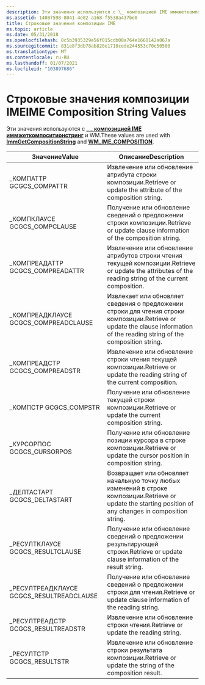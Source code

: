 ```yaml
---
description: Эти значения используются с \_ композицией IME иммжеткомпоситионстринг и WM \_ .
ms.assetid: 14087598-8041-4e02-a168-f5538a437be0
title: Строковые значения композиции IME
ms.topic: article
ms.date: 05/31/2018
ms.openlocfilehash: 8c5b3935329e56f015cdb08a764e1660142a067a
ms.sourcegitcommit: 831e8f3db78ab820e1710cede244553c70e50500
ms.translationtype: MT
ms.contentlocale: ru-RU
ms.lasthandoff: 01/07/2021
ms.locfileid: "103897686"
---
```

# <a name="ime-composition-string-values"></a><span data-ttu-id="134c5-103">Строковые значения композиции IME</span><span class="sxs-lookup"><span data-stu-id="134c5-103">IME Composition String Values</span></span>

<span data-ttu-id="134c5-104">Эти значения используются с [**\_ \_ композицией IME**](wm-ime-composition.md) [**иммжеткомпоситионстринг**](/windows/desktop/api/Imm/nf-imm-immgetcompositionstringa) и WM.</span><span class="sxs-lookup"><span data-stu-id="134c5-104">These values are used with [**ImmGetCompositionString**](/windows/desktop/api/Imm/nf-imm-immgetcompositionstringa) and [**WM\_IME\_COMPOSITION**](wm-ime-composition.md).</span></span>



| <span data-ttu-id="134c5-105">Значение</span><span class="sxs-lookup"><span data-stu-id="134c5-105">Value</span></span>                 | <span data-ttu-id="134c5-106">Описание</span><span class="sxs-lookup"><span data-stu-id="134c5-106">Description</span></span>                                                                                |
|-----------------------|--------------------------------------------------------------------------------------------|
| <span data-ttu-id="134c5-107">\_КОМПАТТР GC</span><span class="sxs-lookup"><span data-stu-id="134c5-107">GCS\_COMPATTR</span></span>         | <span data-ttu-id="134c5-108">Извлечение или обновление атрибута строки композиции.</span><span class="sxs-lookup"><span data-stu-id="134c5-108">Retrieve or update the attribute of the composition string.</span></span>                                |
| <span data-ttu-id="134c5-109">\_КОМПКЛАУСЕ GC</span><span class="sxs-lookup"><span data-stu-id="134c5-109">GCS\_COMPCLAUSE</span></span>       | <span data-ttu-id="134c5-110">Получение или обновление сведений о предложении строки композиции.</span><span class="sxs-lookup"><span data-stu-id="134c5-110">Retrieve or update clause information of the composition string.</span></span>                           |
| <span data-ttu-id="134c5-111">\_КОМПРЕАДАТТР GC</span><span class="sxs-lookup"><span data-stu-id="134c5-111">GCS\_COMPREADATTR</span></span>     | <span data-ttu-id="134c5-112">Извлечение или обновление атрибутов строки чтения текущей композиции.</span><span class="sxs-lookup"><span data-stu-id="134c5-112">Retrieve or update the attributes of the reading string of the current composition.</span></span>        |
| <span data-ttu-id="134c5-113">\_КОМПРЕАДКЛАУСЕ GC</span><span class="sxs-lookup"><span data-stu-id="134c5-113">GCS\_COMPREADCLAUSE</span></span>   | <span data-ttu-id="134c5-114">Извлекает или обновляет сведения о предложении строки для чтения строки композиции.</span><span class="sxs-lookup"><span data-stu-id="134c5-114">Retrieve or update the clause information of the reading string of the composition string.</span></span> |
| <span data-ttu-id="134c5-115">\_КОМПРЕАДСТР GC</span><span class="sxs-lookup"><span data-stu-id="134c5-115">GCS\_COMPREADSTR</span></span>      | <span data-ttu-id="134c5-116">Извлечение или обновление строки чтения текущей композиции.</span><span class="sxs-lookup"><span data-stu-id="134c5-116">Retrieve or update the reading string of the current composition.</span></span>                          |
| <span data-ttu-id="134c5-117">\_КОМПСТР GC</span><span class="sxs-lookup"><span data-stu-id="134c5-117">GCS\_COMPSTR</span></span>          | <span data-ttu-id="134c5-118">Получение или обновление текущей строки композиции.</span><span class="sxs-lookup"><span data-stu-id="134c5-118">Retrieve or update the current composition string.</span></span>                                         |
| <span data-ttu-id="134c5-119">\_КУРСОРПОС GC</span><span class="sxs-lookup"><span data-stu-id="134c5-119">GCS\_CURSORPOS</span></span>        | <span data-ttu-id="134c5-120">Получение или обновление позиции курсора в строке композиции.</span><span class="sxs-lookup"><span data-stu-id="134c5-120">Retrieve or update the cursor position in composition string.</span></span>                              |
| <span data-ttu-id="134c5-121">\_ДЕЛТАСТАРТ GC</span><span class="sxs-lookup"><span data-stu-id="134c5-121">GCS\_DELTASTART</span></span>       | <span data-ttu-id="134c5-122">Возвращает или обновляет начальную точку любых изменений в строке композиции.</span><span class="sxs-lookup"><span data-stu-id="134c5-122">Retrieve or update the starting position of any changes in composition string.</span></span>             |
| <span data-ttu-id="134c5-123">\_РЕСУЛТКЛАУСЕ GC</span><span class="sxs-lookup"><span data-stu-id="134c5-123">GCS\_RESULTCLAUSE</span></span>     | <span data-ttu-id="134c5-124">Получение или обновление сведений о предложении результирующей строки.</span><span class="sxs-lookup"><span data-stu-id="134c5-124">Retrieve or update clause information of the result string.</span></span>                                |
| <span data-ttu-id="134c5-125">\_РЕСУЛТРЕАДКЛАУСЕ GC</span><span class="sxs-lookup"><span data-stu-id="134c5-125">GCS\_RESULTREADCLAUSE</span></span> | <span data-ttu-id="134c5-126">Получение или обновление сведений о предложении строки для чтения.</span><span class="sxs-lookup"><span data-stu-id="134c5-126">Retrieve or update clause information of the reading string.</span></span>                               |
| <span data-ttu-id="134c5-127">\_РЕСУЛТРЕАДСТР GC</span><span class="sxs-lookup"><span data-stu-id="134c5-127">GCS\_RESULTREADSTR</span></span>    | <span data-ttu-id="134c5-128">Извлечение или обновление строки чтения.</span><span class="sxs-lookup"><span data-stu-id="134c5-128">Retrieve or update the reading string.</span></span>                                                     |
| <span data-ttu-id="134c5-129">\_РЕСУЛТСТР GC</span><span class="sxs-lookup"><span data-stu-id="134c5-129">GCS\_RESULTSTR</span></span>        | <span data-ttu-id="134c5-130">Извлечение или обновление строки результата композиции.</span><span class="sxs-lookup"><span data-stu-id="134c5-130">Retrieve or update the string of the composition result.</span></span>                                   |



 

 

 



